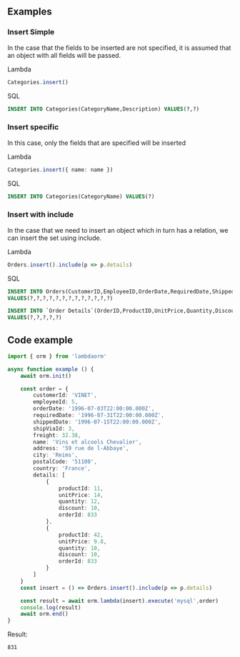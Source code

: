 
## Examples

### Insert Simple

In the case that the fields to be inserted are not specified, it is assumed that an object with all fields will be passed.

Lambda

``` ts
Categories.insert()
```

SQL

``` sql
INSERT INTO Categories(CategoryName,Description) VALUES(?,?)

```

### Insert specific

In this case, only the fields that are specified will be inserted

Lambda

``` ts
Categories.insert({ name: name })

```

SQL

``` sql
INSERT INTO Categories(CategoryName) VALUES(?)

```

### Insert with include

In the case that we need to insert an object which in turn has a relation, we can insert the set using include.

Lambda

``` ts
Orders.insert().include(p => p.details)
```

SQL

``` sql
INSERT INTO Orders(CustomerID,EmployeeID,OrderDate,RequiredDate,ShippedDate,ShipVia,Freight,ShipName,ShipAddress,ShipCity,ShipRegion,ShipPostalCode,ShipCountry) 
VALUES(?,?,?,?,?,?,?,?,?,?,?,?,?)

INSERT INTO `Order Details`(OrderID,ProductID,UnitPrice,Quantity,Discount) 
VALUES(?,?,?,?,?)
```

## Code example

``` ts
import { orm } from 'lambdaorm'

async function example () {
	await orm.init()

	const order = {
		customerId: 'VINET',
		employeeId: 5,
		orderDate: '1996-07-03T22:00:00.000Z',
		requiredDate: '1996-07-31T22:00:00.000Z',
		shippedDate: '1996-07-15T22:00:00.000Z',
		shipViaId: 3,
		freight: 32.38,
		name: 'Vins et alcools Chevalier',
		address: '59 rue de l-Abbaye',
		city: 'Reims',
		postalCode: '51100',
		country: 'France',
		details: [
			{
				productId: 11,
				unitPrice: 14,
				quantity: 12,
				discount: 10,
				orderId: 833
			},
			{
				productId: 42,
				unitPrice: 9.8,
				quantity: 10,
				discount: 10,
				orderId: 833
			}
		]
	}
	const insert = () => Orders.insert().include(p => p.details)

	const result = await orm.lambda(insert).execute('mysql',order)
	console.log(result)
	await orm.end()
}
```

Result:

```sh
831
```

